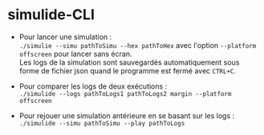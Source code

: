 # simulide-CLI

* Pour lancer une simulation : <br />
`./simulie --simu pathToSimu --hex pathToHex` avec l'option `--platform offscreen` pour lancer sans écran. <br />
Les logs de la simulation sont sauvegardés automatiquement sous forme de fichier json quand le programme est fermé avec `CTRL+C`.

* Pour comparer les logs de deux exécutions : <br /> `./simulide --logs pathToLogs1 pathToLogs2 margin --platform offscreen`

* Pour rejouer une simulation antérieure en se basant sur les logs : <br /> `./simulide --simu pathToSimu --play pathToLogs` 
